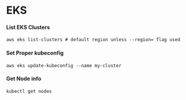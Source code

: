 # EKS

#### List EKS Clusters

```
aws eks list-clusters # default region unless --region= flag used
```

#### Set Proper kubeconfig

```
aws eks update-kubeconfig --name my-cluster
```

#### Get Node info

```
kubectl get nodes
```
